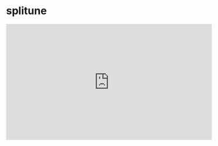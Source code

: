 # splitune

<iframe width="560" height="315" src="https://www.youtube.com/embed/BNKwuodKSF8" frameborder="0" allow="accelerometer; autoplay; encrypted-media; gyroscope; picture-in-picture" allowfullscreen></iframe>
